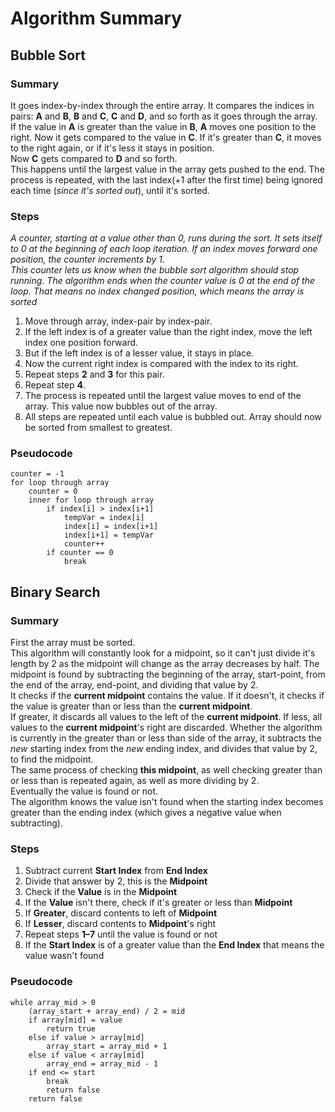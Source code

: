 # Algorithm Summary

## Bubble Sort

### Summary
It goes index-by-index through the entire array. It compares the indices in pairs: **A** and **B**, **B** and **C**, **C** and **D**, and so forth as it goes through the array.  
If the value in **A** is greater than the value in **B**, **A** moves one position to the right. Now it gets compared to the value in **C**. If it's greater than **C**, it moves to the right again, or if it's less it stays in position.  
Now **C** gets compared to **D** and so forth.  
This happens until the largest value in the array gets pushed to the end. The process is repeated, with the last index(+1 after the first time) being ignored each time (*since it's sorted out*), until it's sorted.

### Steps

*A counter, starting at a value other than 0, runs during the sort. It sets itself to 0 at the beginning of each loop iteration. If an index moves forward one position, the counter increments by 1.*  
*This counter lets us know when the bubble sort algorithm should stop running. The algorithm ends when the counter value is 0 at the end of the loop. That means no index changed position, which means the array is sorted*

1. Move through array, index-pair by index-pair.
2. If the left index is of a greater value than the right index, move the left index one position forward. 
3. But if the left index is of a lesser value, it stays in place.
4. Now the current right index is compared with the index to its right.
5. Repeat steps **2** and **3** for this pair.
6. Repeat step **4**.
7. The process is repeated until the largest value moves to end of the array. This value now bubbles out of the array.
8. All steps are repeated until each value is bubbled out. Array should now be sorted from smallest to greatest.

### Pseudocode 
    counter = -1
    for loop through array
    	counter = 0
    	inner for loop through array
	    	if index[i] > index[i+1]
	    		tempVar = index[i]  
				index[i] = index[i+1]
				index[i+1] = tempVar
				counter++
			if counter == 0
				break
				
				
## Binary Search

### Summary

First the array must be sorted.  
This algorithm will constantly look for a midpoint, so it can't just divide it's length by 2 as the midpoint will change as the array decreases by half. The midpoint is found by subtracting the beginning of the array, start-point, from the end of the array, end-point, and dividing that value by 2.  
It checks if the **current midpoint** contains the value. If it doesn't, it checks if the value is greater than or less than the **current midpoint**.  
If greater, it discards all values to the left of the **current midpoint**.
If less, all values to the **current midpoint**'s right are discarded.
Whether the algorithm is currently in the greater than or less than side of the array, it subtracts the *new* starting index from the *new* ending index, and divides that value by 2, to find the midpoint.  
The same process of checking **this midpoint**, as well checking greater than or less than is repeated again, as well as more dividing by 2.  
Eventually the value is found or not.  
The algorithm knows the value isn't found when the starting index becomes greater than the ending index (which gives a negative value when subtracting).

### Steps

1. Subtract current **Start Index** from **End Index**
2. Divide that answer by 2, this is the **Midpoint**
3. Check if the **Value** is in the **Midpoint**
4. If the **Value** isn't there, check if it's greater or less than **Midpoint**
5. If **Greater**, discard contents to left of **Midpoint**
6. If **Lesser**, discard contents to **Midpoint**'s right
7. Repeat steps **1–7** until the value is found or not
8. If the **Start Index** is of a greater value than the **End Index** that means the value wasn't found


### Pseudocode
    while array_mid > 0
        (array_start + array_end) / 2 = mid
        if array[mid] = value
            return true
        else if value > array[mid]
            array_start = array_mid + 1
        else if value < array[mid]
            array_end = array_mid - 1
        if end <= start
            break
            return false
        return false